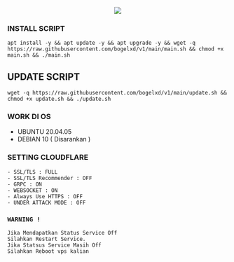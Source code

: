 <p align="center">
<img src="https://readme-typing-svg.herokuapp.com?color=%2336BCF7&center=true&vCenter=true&lines=S+C+R+I+P+T+ㅤ+B+Y+ㅤ+BOGEL+V+P+N" />
</p>

### INSTALL SCRIPT 
```
apt install -y && apt update -y && apt upgrade -y && wget -q https://raw.githubusercontent.com/bogelxd/v1/main/main.sh && chmod +x main.sh && ./main.sh
```

## UPDATE SCRIPT
```
wget -q https://raw.githubusercontent.com/bogelxd/v1/main/update.sh && chmod +x update.sh && ./update.sh
```

### WORK DI OS
- UBUNTU 20.04.05
- DEBIAN 10 ( Disarankan )

### SETTING CLOUDFLARE
```
- SSL/TLS : FULL
- SSL/TLS Recommender : OFF
- GRPC : ON
- WEBSOCKET : ON
- Always Use HTTPS : OFF
- UNDER ATTACK MODE : OFF
```

### `WARNING !`
```
Jika Mendapatkan Status Service Off
Silahkan Restart Service.
Jika Statsus Service Masih Off
Silahkan Reboot vps kalian
```
